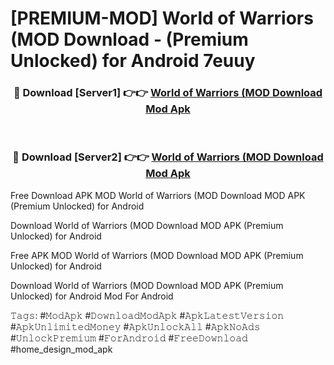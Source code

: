 # [PREMIUM-MOD] World of Warriors (MOD Download - (Premium Unlocked) for Android 7euuy



<div align="center">
<h3>🔴 Download [Server1] 👉👉 <a href="https://momento.my/?title=World_of_Warriors_(MOD_Download">World of Warriors (MOD Download Mod Apk</a></h3><br>

<h3>🔴 Download [Server2] 👉👉 <a href="https://momento.my/?title=World_of_Warriors_(MOD_Download">World of Warriors (MOD Download Mod Apk</a></h3>
</div>



Free Download APK MOD World of Warriors (MOD Download MOD APK (Premium Unlocked) for Android

Download World of Warriors (MOD Download MOD APK (Premium Unlocked) for Android

Free APK MOD World of Warriors (MOD Download MOD APK (Premium Unlocked) for Android

Download World of Warriors (MOD Download MOD APK (Premium Unlocked) for Android Mod For Android

𝚃𝚊𝚐𝚜: #𝙼𝚘𝚍𝙰𝚙𝚔 #𝙳𝚘𝚠𝚗𝚕𝚘𝚊𝚍𝙼𝚘𝚍𝙰𝚙𝚔 #𝙰𝚙𝚔𝙻𝚊𝚝𝚎𝚜𝚝𝚅𝚎𝚛𝚜𝚒𝚘𝚗 #𝙰𝚙𝚔𝚄𝚗𝚕𝚒𝚖𝚒𝚝𝚎𝚍𝙼𝚘𝚗𝚎𝚢 #𝙰𝚙𝚔𝚄𝚗𝚕𝚘𝚌𝚔𝙰𝚕𝚕 #𝙰𝚙𝚔𝙽𝚘𝙰𝚍𝚜 #𝚄𝚗𝚕𝚘𝚌𝚔𝙿𝚛𝚎𝚖𝚒𝚞𝚖 #𝙵𝚘𝚛𝙰𝚗𝚍𝚛𝚘𝚒𝚍 #𝙵𝚛𝚎𝚎𝙳𝚘𝚠𝚗𝚕𝚘𝚊𝚍 #home_design_mod_apk
